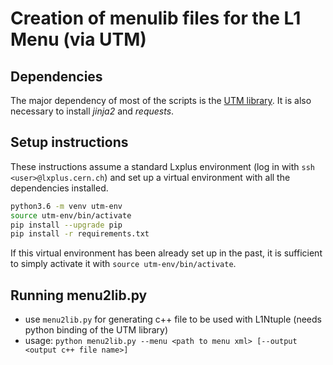 # Creation of menulib files for the L1 Menu (via UTM)

## Dependencies
The major dependency of most of the scripts is the
[UTM library](https://gitlab.cern.ch/cms-l1t-utm/utm). It is also necessary to
install *jinja2* and *requests*.

## Setup instructions
These instructions assume a standard Lxplus environment (log in with
`ssh <user>@lxplus.cern.ch`) and set up a virtual environment with all the
dependencies installed.

```bash
python3.6 -m venv utm-env
source utm-env/bin/activate
pip install --upgrade pip
pip install -r requirements.txt
```

If this virtual environment has been already set up in the past, it is
sufficient to simply activate it with `source utm-env/bin/activate`.

## Running menu2lib.py
- use `menu2lib.py` for generating c++ file to be used with L1Ntuple (needs
  python binding of the UTM library)
- usage: `python menu2lib.py --menu <path to menu xml> [--output <output c++ file name>]`
